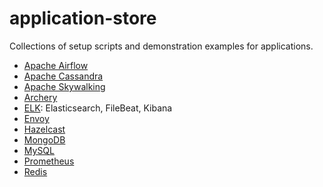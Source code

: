 # application-store
Collections of setup scripts and demonstration examples for applications.

- [Apache Airflow](./airflow/README.md)
- [Apache Cassandra](./cassandra/README.md)
- [Apache Skywalking](./skywalking/README.md)
- [Archery](./archery/README.md)
- [ELK](./elk/README.md): Elasticsearch, FileBeat, Kibana
- [Envoy](./envoy/README.md)
- [Hazelcast ](./hazelcast/README.md)
- [MongoDB](./mongodb/README.md)
- [MySQL](./mysql/README.md)
- [Prometheus](./prometheus/README.md)
- [Redis](./redis/README.md)